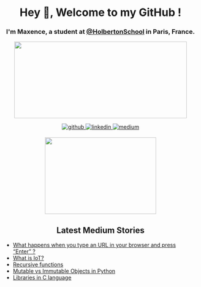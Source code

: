 # <div align="center">**Hey 👋, Welcome to my GitHub !**</div>

### <div align="center"> I'm Maxence, a student at [@HolbertonSchool](https://github.com/holbertonschool) in Paris, France. </div>

<p align="center">
  <img width="450" height="200" src="https://github-readme-stats.vercel.app/api?username=Mxn-ptr&show_icons=true&bg_color=0C1117&title_color=58A6FF&text_color=C9D1D9&icon_color=58A6FF&include_all_commits=true&count_private=true&hide=prs,issues">

<div align="center">
  <a href="https://github.com/Mxn-ptr" target="_blank">
    <img src=https://img.shields.io/badge/github-%2324292e.svg?&style=for-the-badge&logo=github&logoColor=white alt=github style="margin-bottom: 5px;" />
  </a>
  <a href="https://linkedin.com/in/maxence-potier" target="_blank">
    <img src=https://img.shields.io/badge/linkedin-%231E77B5.svg?&style=for-the-badge&logo=linkedin&logoColor=white alt=linkedin style="margin-bottom: 5px;" />
  </a>
  <a href="https://medium.com/@maxence0" target="_blank">
    <img src=https://img.shields.io/badge/medium-%23292929.svg?&style=for-the-badge&logo=medium&logoColor=white alt=medium style="margin-bottom: 5px;" />
  </a>  
</div>

 </p>
 <p align="center">
<img width="290" height="200"src="https://github-readme-stats.vercel.app/api/top-langs/?username=Mxn-ptr&show_icons=true&bg_color=0C1117&title_color=58A6FF&text_color=C9D1D9&icon_color=58A6FF&layout=compact&langs_count=8">
</p>

## **<div align="center">Latest Medium Stories</div>**
<!-- MEDIUM-STORY-LIST:START -->
- [What happens when you type an URL in your browser and press “Enter” ?](https://medium.com/@maxence0/what-happens-when-you-type-an-url-in-your-browser-and-press-enter-5c7430229d83?source=rss-c9aa093dee4c------2)
- [What is IoT?](https://medium.com/@maxence0/what-is-iot-2732828a7d2a?source=rss-c9aa093dee4c------2)
- [Recursive functions](https://medium.com/@maxence0/recursive-functions-296bdc02bb75?source=rss-c9aa093dee4c------2)
- [Mutable vs Immutable Objects in Python](https://medium.com/@maxence0/mutable-vs-immutable-objects-in-python-89812783dcf9?source=rss-c9aa093dee4c------2)
- [Libraries in C language](https://medium.com/@maxence0/libraries-in-c-language-1e95d84b673f?source=rss-c9aa093dee4c------2)
<!-- MEDIUM-STORY-LIST:END -->
